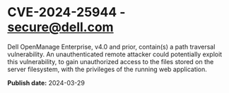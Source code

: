 # CVE-2024-25944 - secure@dell.com

Dell OpenManage Enterprise, v4.0 and prior, contain(s) a path traversal vulnerability. An unauthenticated remote attacker could potentially exploit this vulnerability, to gain unauthorized access to the files stored on the server filesystem, with the privileges of the running web application.

**Publish date:** 2024-03-29
